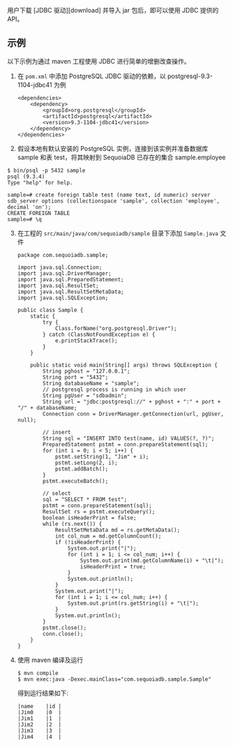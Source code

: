 [^_^]:
    JDBC驱动
    作者：赵育
    时间：20190817
    评审意见
    王涛：时间：
    许建辉：时间：
    市场部：时间：20190905


用户下载 [JDBC 驱动][download] 并导入 jar 包后，即可以使用 JDBC 提供的 API。

示例
----

以下示例为通过 maven 工程使用 JDBC 进行简单的增删改查操作。

1. 在 `pom.xml` 中添加 PostgreSQL JDBC 驱动的依赖，以 postgresql-9.3-1104-jdbc41 为例

   ```lang-xml
   <dependencies>
       <dependency>
           <groupId>org.postgresql</groupId>
           <artifactId>postgresql</artifactId>
           <version>9.3-1104-jdbc41</version>
       </dependency>
   </dependencies>
   ```

2.  假设本地有默认安装的 PostgreSQL 实例，连接到该实例并准备数据库 sample 和表 test，将其映射到 SequoiaDB 已存在的集合 sample.employee

   ```lang-bash
   $ bin/psql -p 5432 sample
   psql (9.3.4)
   Type "help" for help.
   
   sample=# create foreign table test (name text, id numeric) server sdb_server options (collectionspace 'sample', collection 'employee', decimal 'on');
   CREATE FOREIGN TABLE
   sample=# \q
   ```

3. 在工程的 `src/main/java/com/sequoiadb/sample` 目录下添加 `Sample.java` 文件

   ```lang-java
   package com.sequoiadb.sample;
   
   import java.sql.Connection;
   import java.sql.DriverManager;
   import java.sql.PreparedStatement;
   import java.sql.ResultSet;
   import java.sql.ResultSetMetaData;
   import java.sql.SQLException;
   
   public class Sample {
       static {
           try {
               Class.forName("org.postgresql.Driver");
           } catch (ClassNotFoundException e) {
               e.printStackTrace();
           }
       }
   
       public static void main(String[] args) throws SQLException {
           String pghost = "127.0.0.1";
           String port = "5432";
           String databaseName = "sample";
           // postgresql process is running in which user
           String pgUser = "sdbadmin";
           String url = "jdbc:postgresql://" + pghost + ":" + port + "/" + databaseName;
           Connection conn = DriverManager.getConnection(url, pgUser, null);
   
           // insert
           String sql = "INSERT INTO test(name, id) VALUES(?, ?)";
           PreparedStatement pstmt = conn.prepareStatement(sql);
           for (int i = 0; i < 5; i++) {
               pstmt.setString(1, "Jim" + i);
               pstmt.setLong(2, i);
               pstmt.addBatch();
           }
           pstmt.executeBatch();
   
           // select
           sql = "SELECT * FROM test";
           pstmt = conn.prepareStatement(sql);
           ResultSet rs = pstmt.executeQuery();
           boolean isHeaderPrint = false;
           while (rs.next()) {
               ResultSetMetaData md = rs.getMetaData();
               int col_num = md.getColumnCount();
               if (!isHeaderPrint) {
                   System.out.print("|");
                   for (int i = 1; i <= col_num; i++) {
                       System.out.print(md.getColumnName(i) + "\t|");
                       isHeaderPrint = true;
                   }
                   System.out.println();
               }
               System.out.print("|");
               for (int i = 1; i <= col_num; i++) {
                   System.out.print(rs.getString(i) + "\t|");
               }
               System.out.println();
           }
           pstmt.close();
           conn.close();
       }
   }
   ```

4. 使用 maven 编译及运行

   ```lang-bash
   $ mvn compile 
   $ mvn exec:java -Dexec.mainClass="com.sequoiadb.sample.Sample"
   ```

   得到运行结果如下:

   ```lang-text
   |name	|id	|
   |Jim0	|0	|
   |Jim1	|1	|
   |Jim2	|2	|
   |Jim3	|3	|
   |Jim4	|4	|
   ```


[^_^]:
     本文使用的所有引用和链接
[download]:manual/Database_Instance/Relational_Instance/PostgreSQL_Instance/Development/engine_download.md
